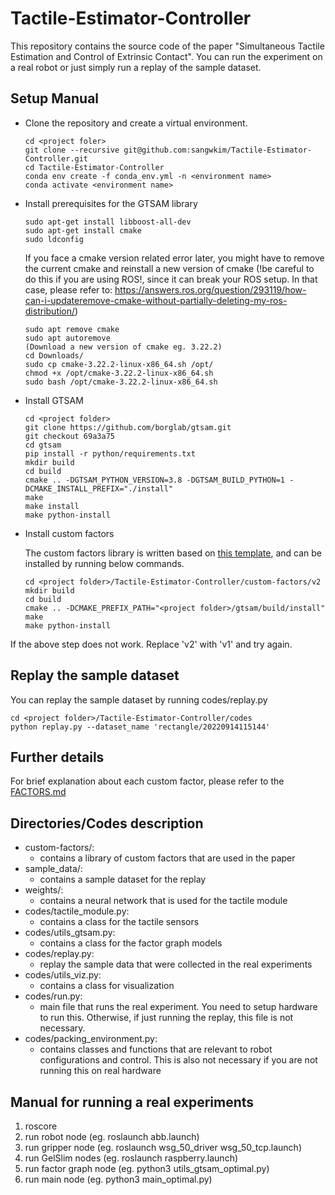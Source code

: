 # Tactile-Estimator-Controller

This repository contains the source code of the paper "Simultaneous Tactile Estimation and Control of Extrinsic Contact". You can run the experiment on a real robot or just simply run a replay of the sample dataset.

## Setup Manual

- Clone the repository and create a virtual environment.

  ```
  cd <project foler>
  git clone --recursive git@github.com:sangwkim/Tactile-Estimator-Controller.git
  cd Tactile-Estimator-Controller
  conda env create -f conda_env.yml -n <environment name>
  conda activate <environment name>
  ```
  
- Install prerequisites for the GTSAM library

  ```
  sudo apt-get install libboost-all-dev
  sudo apt-get install cmake
  sudo ldconfig
  ```
  
  If you face a cmake version related error later, you might have to remove the current cmake and reinstall a new version of cmake (!be careful to do this if you are using ROS!, since it can break your ROS setup. In that case, please refer to: https://answers.ros.org/question/293119/how-can-i-updateremove-cmake-without-partially-deleting-my-ros-distribution/)
  
  ```
  sudo apt remove cmake
  sudo apt autoremove
  (Download a new version of cmake eg. 3.22.2)
  cd Downloads/
  sudo cp cmake-3.22.2-linux-x86_64.sh /opt/
  chmod +x /opt/cmake-3.22.2-linux-x86_64.sh 
  sudo bash /opt/cmake-3.22.2-linux-x86_64.sh
  ```
  
- Install GTSAM

  ```
  cd <project folder>
  git clone https://github.com/borglab/gtsam.git
  git checkout 69a3a75
  cd gtsam
  pip install -r python/requirements.txt 
  mkdir build
  cd build
  cmake .. -DGTSAM_PYTHON_VERSION=3.8 -DGTSAM_BUILD_PYTHON=1 -DCMAKE_INSTALL_PREFIX="./install"
  make
  make install
  make python-install
  ```
  
- Install custom factors

  The custom factors library is written based on [this template](https://github.com/borglab/gtsam-project-python), and can be installed by running below commands.

  ```
  cd <project folder>/Tactile-Estimator-Controller/custom-factors/v2
  mkdir build
  cd build
  cmake .. -DCMAKE_PREFIX_PATH="<project folder>/gtsam/build/install"
  make
  make python-install
  ```

If the above step does not work. Replace 'v2' with 'v1' and try again.

## Replay the sample dataset

You can replay the sample dataset by running codes/replay.py

  ```
  cd <project folder>/Tactile-Estimator-Controller/codes
  python replay.py --dataset_name 'rectangle/20220914115144'
  ```

## Further details

For brief explanation about each custom factor, please refer to the [FACTORS.md](FACTORS.md)

## Directories/Codes description

- custom-factors/:
  - contains a library of custom factors that are used in the paper
- sample_data/:
  - contains a sample dataset for the replay
- weights/:
  - contains a neural network that is used for the tactile module
- codes/tactile_module.py:
  - contains a class for the tactile sensors
- codes/utils_gtsam.py:
  - contains a class for the factor graph models
- codes/replay.py:
  - replay the sample data that were collected in the real experiments
- codes/utils_viz.py:
  - contains a class for visualization
- codes/run.py:
  - main file that runs the real experiment. You need to setup hardware to run this. Otherwise, if just running the replay, this file is not necessary.
- codes/packing_environment.py:
  - contains classes and functions that are relevant to robot configurations and control. This is also not necessary if you are not running this on real hardware

## Manual for running a real experiments

1. roscore
2. run robot node (eg. roslaunch abb.launch)
3. run gripper node (eg. roslaunch wsg_50_driver wsg_50_tcp.launch)
4. run GelSlim nodes (eg. roslaunch raspberry.launch)
5. run factor graph node (eg. python3 utils_gtsam_optimal.py)
6. run main node (eg. python3 main_optimal.py)
